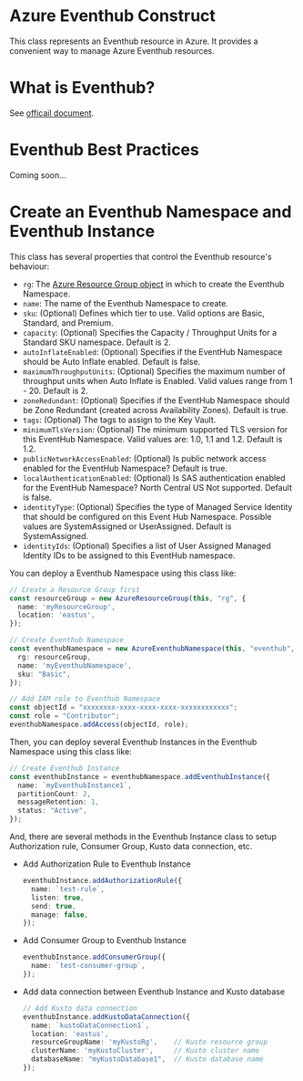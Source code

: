 # Azure Eventhub Construct

This class represents an Eventhub resource in Azure. It provides a convenient way to manage Azure Eventhub resources.

# What is Eventhub?

See [officail document](https://learn.microsoft.com/en-us/azure/event-hubs/event-hubs-features).

# Eventhub Best Practices

Coming soon...

# Create an Eventhub Namespace and Eventhub Instance

This class has several properties that control the Eventhub resource's behaviour:

- `rg`: The [Azure Resource Group object](../azure-resourcegroup/) in which to create the Eventhub Namespace.
- `name`: The name of the Eventhub Namespace to create.
- `sku`: (Optional) Defines which tier to use. Valid options are Basic, Standard, and Premium.
- `capacity`: (Optional) Specifies the Capacity / Throughput Units for a Standard SKU namespace. Default is 2.
- `autoInflateEnabled`: (Optional) Specifies if the EventHub Namespace should be Auto Inflate enabled. Default is false.
- `maximumThroughputUnits`: (Optional) Specifies the maximum number of throughput units when Auto Inflate is Enabled. Valid values range from 1 - 20. Default is 2.
- `zoneRedundant`: (Optional) Specifies if the EventHub Namespace should be Zone Redundant (created across Availability Zones). Default is true.
- `tags`: (Optional) The tags to assign to the Key Vault.
- `minimumTlsVersion`: (Optional) The minimum supported TLS version for this EventHub Namespace. Valid values are: 1.0, 1.1 and 1.2. Default is 1.2.
- `publicNetworkAccessEnabled`: (Optional) Is public network access enabled for the EventHub Namespace? Default is true.
- `localAuthenticationEnabled`: (Optional) Is SAS authentication enabled for the EventHub Namespace? North Central US Not supported. Default is false.
- `identityType`: (Optional) Specifies the type of Managed Service Identity that should be configured on this Event Hub Namespace. Possible values are SystemAssigned or UserAssigned. Default is SystemAssigned.
- `identityIds`: (Optional) Specifies a list of User Assigned Managed Identity IDs to be assigned to this EventHub namespace.

You can deploy a Eventhub Namespace using this class like:

  ```typescript
  // Create a Resource Group first
  const resourceGroup = new AzureResourceGroup(this, "rg", {
    name: 'myResourceGroup',
    location: 'eastus',
  });

  // Create Eventhub Namespace
  const eventhubNamespace = new AzureEventhubNamespace(this, "eventhub", {
    rg: resourceGroup,
    name: 'myEventhubNamespace',
    sku: "Basic",
  });

  // Add IAM role to Eventhub Namespace
  const objectId = "xxxxxxxx-xxxx-xxxx-xxxx-xxxxxxxxxxxx";
  const role = "Contributor";
  eventhubNamespace.addAccess(objectId, role);
  ```

Then, you can deploy several Eventhub Instances in the Eventhub Namespace using this class like:

  ```typescript
  // Create Eventhub Instance
  const eventhubInstance = eventhubNamespace.addEventhubInstance({
    name: `myEventhubInstance1`,
    partitionCount: 2,
    messageRetention: 1,
    status: "Active",
  });
  ```

And, there are several methods in the Eventhub Instance class to setup Authorization rule, Consumer Group, Kusto data connection, etc.

- Add Authorization Rule to Eventhub Instance

  ```typescript
  eventhubInstance.addAuthorizationRule({
    name: `test-rule`,
    listen: true,
    send: true,
    manage: false,
  });
  ```

- Add Consumer Group to Eventhub Instance

  ```typescript
  eventhubInstance.addConsumerGroup({
    name: `test-consumer-group`,
  });
  ```

- Add data connection between Eventhub Instance and Kusto database

  ```typescript
  // Add Kusto data connection
  eventhubInstance.addKustoDataConnection({
    name: `kustoDataConnection1`,
    location: 'eastus',
    resourceGroupName: 'myKustoRg',    // Kusto resource group
    clusterName: 'myKustoCluster',     // Kusto cluster name
    databaseName: "myKustoDatabase1",  // Kusto database name
  });
  ```
